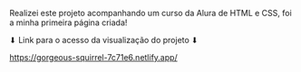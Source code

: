 Realizei este projeto acompanhando um curso da Alura de HTML e CSS, foi a minha primeira página criada!

⬇ Link para o acesso da visualização do projeto ⬇

  https://gorgeous-squirrel-7c71e6.netlify.app/
